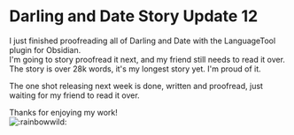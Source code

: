 # Darling and Date Story Update 12

I just finished proofreading all of Darling and Date with the LanguageTool plugin for Obsidian.  
I'm going to story proofread it next, and my friend still needs to read it over.  
The story is over 28k words, it's my longest story yet. I'm proud of it.

The one shot releasing next week is done, written and proofread, just waiting for my friend to read it over.

Thanks for enjoying my work!  
![:rainbowwild:](../../ponies/emotes/rainbowwild.png)

